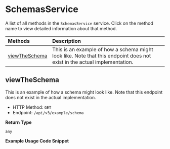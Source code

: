 # SchemasService

A list of all methods in the `SchemasService` service. Click on the method name to view detailed information about that method.

| Methods                         | Description                                                                                                              |
| :------------------------------ | :----------------------------------------------------------------------------------------------------------------------- |
| [viewTheSchema](#viewtheschema) | This is an example of how a schema might look like. Note that this endpoint does not exist in the actual implementation. |

## viewTheSchema

This is an example of how a schema might look like. Note that this endpoint does not exist in the actual implementation.

- HTTP Method: `GET`
- Endpoint: `/api/v3/example/schema`

**Return Type**

`any`

**Example Usage Code Snippet**

```mcp

```

<!-- This file was generated by liblab | https://liblab.com/ -->
